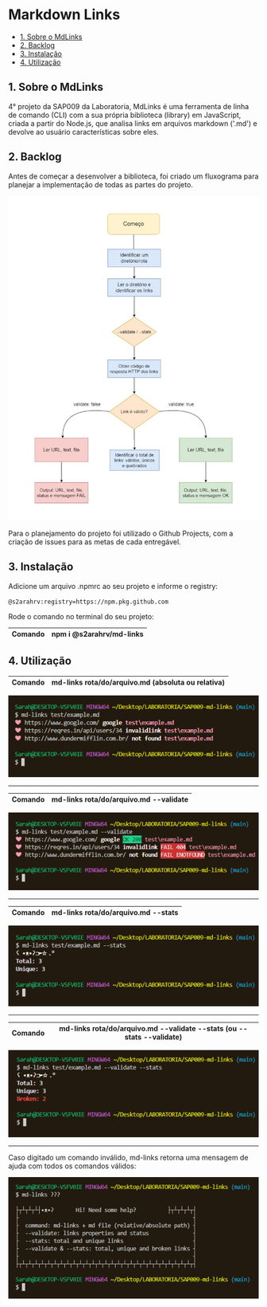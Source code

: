 # Markdown Links

* [1. Sobre o MdLinks](#1-sobre-o-mdlinks)
* [2. Backlog](#2-backlog)
* [3. Instalação](#3-instalação)
* [4. Utilização](#4-utilização)


## 1. Sobre o MdLinks

4° projeto da SAP009 da Laboratoria, MdLinks é uma ferramenta de linha de comando (CLI) com a sua própria biblioteca (library) em JavaScript, criada a partir do Node.js, que analisa links em arquivos markdown ('.md') e devolve ao usuário características sobre eles.

## 2. Backlog

Antes de começar a desenvolver a biblioteca, foi criado um fluxograma para planejar a implementação de todas as partes do projeto.

![fluxograma](./imgs/Fluxograma%20md-links.jpg)

Para o planejamento do projeto foi utilizado o Github Projects, com a criação de issues para as metas de cada entregável.

## 3. Instalação

Adicione um arquivo .npmrc ao seu projeto e informe o registry:

```
@s2arahrv:registry=https://npm.pkg.github.com
```

Rode o comando no terminal do seu projeto:

| Comando | npm i @s2arahrv/md-links |
|---------|-----------------------------|

## 4. Utilização

| Comando | md-links rota/do/arquivo.md (absoluta ou relativa) |
|---------|----------------------------------------------------|

![comando-path](./imgs/md-links-path.png)

---

| Comando | md-links rota/do/arquivo.md --validate |
|---------|----------------------------------------|

![comando-validate](./imgs/md-links-validate.png)

---

| Comando | md-links rota/do/arquivo.md --stats |
|---------|-------------------------------------|

![comando-stats](./imgs/md-links-stats.png)

---

| Comando | md-links rota/do/arquivo.md --validate --stats (ou --stats --validate) |
|---------|------------------------------------------------------------------------|

![comando-validate-stats](./imgs/md-links-broken.png)

---

Caso digitado um comando inválido, md-links retorna uma mensagem de ajuda com todos os comandos válidos:

![comando-ajuda](./imgs/md-links-help.png)

